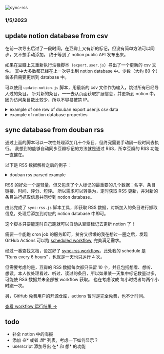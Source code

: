 ![sync-rss](https://github.com/bambooom/douban-backup/actions/workflows/sync-rss.js.yml/badge.svg)

### 1/5/2023

## update notion database from csv

在前一次导出后过了一段时间，在豆瓣上又有新的标记，但没有简单方法可以同步，又不想手动添加。
终于等到了 notion public API 发布出来。

如果在豆瓣上又重新执行油猴脚本（`export.user.js`）导出了一个更新的 csv 文件。
其中大多数都已经在上一次导出到 notion database 中。少数（大约 80 个）新条目需要更新到 database 中。

可以使用 `update-notion.js` 脚本，用最新的 csv 文件作为输入，跳过所有已经导入过的条目。
针对新的条目，一一去从页面获取扩展信息，并更新到 notion 中。
因为访问条目数比较少，所以不容易被禁 IP。

<details>
  <summary>example of one row of douban export.user.js csv data</summary>
  <pre>
{
  '标题': '无间双龙：这份爱，才是正义 / ウロボロス～この愛こそ正  義。',
  '个人评分': '5',
  '打分日期': '2015/03/21',
  '我的短评': '5星打的绝对不是剧情！为建国，为toma，为一众cast就  是如此任性ˊ_>ˋ(1 有用)',
  '上映日期': '2015/01/16',
  '制片国家': '日本',
  '条目链接': 'https://movie.douban.com/subject/25953663/'
}
  </pre>
</details>

<details>
  <summary>example of notion database properties</summary>
  <pre>
{
  '条目链接': {
    id: '=jBf',
      type: 'url',
        url: 'https://movie.douban.com/subject/26277363/'
  },
  'IMDb 链接': {
    id: '@ME}',
      type: 'url',
        url: 'https://www.imdb.com/title/tt5419278'
  },
  '主演': { id: 'X{lL', type: 'rich_text', rich_text: [[Object]] },
  '个人评分': {
    id: 'Z^ph',
    type: 'multi_select',
    multi_select: [ { id: 'FRXk', name: '5', color: 'pink' } ]
    // multi_select: [], // empty array if no value for rating
  },
  '打分日期': {
    id: 'e\\{[',
      type: 'date',
        date: { start: '2021-01-19', end: null }
  },
  '类型': {
    id: 'pzY>',
      type: 'multi_select',
        multi_select: [[Object], [Object]]
  },
  '海报': {
    id: 't@Fv',
    type: 'files',
    files: [
    {
      name: 'https://img3.doubanio.com/view/photo/s_ratio_poster/public/p2524998570.jpg'
    }
  ]
  },
  '我的短评': { id: 'wG?R', type: 'rich_text', rich_text: [[Object]] },
  '上映年份': { id: 'xghA', type: 'number', number: 2016 },
  '导演': { id: 'y]UL', type: 'rich_text', rich_text: [[Object]] },
  '标题': { id: 'title', type: 'title', title: [[Object]] }
}
  </pre>
</details>



## sync database from douban rss
通过上面的脚本可以一次性处理添加几十个条目，但终究需要手动隔一段时间去执行。
我想到的能够自动同步豆瓣标记的方法就是通过 RSS，所幸豆瓣的 RSS 功能一直健在。

以下是 RSS 数据解析之后的例子：

<details>
  <summary>douban rss parsed example</summary>
  <pre>
#竹子哟竹子#✨ 的收藏
{
  creator: '#竹子哟竹子#✨',
  title: '想看白蛇传·情',
  link: 'http://movie.douban.com/subject/34825976/',
  pubDate: 'Mon, 31 May 2021 15:14:58 GMT',
  'dc:creator': '#竹子哟竹子#✨',
  content:
    `<table><tr> <td width="80px"><a href="https://movie.douban.com/subject/34825976/" title="白蛇传·情"> <img src="https://img9.doubanio.com/view/photo/s_ratio_poster/public/p2645106865.webp" alt="白蛇传·情"></a></td> <td> <p>推荐: 很差/较差/还行/推荐/力荐</p> </td></tr></table>`,
  contentSnippet: '',
  guid: 'https://www.douban.com/people/MoNoMilky/interests/2898270366',
  isoDate: '2021-05-31T15:14:58.000Z'
}
{
  creator: '#竹子哟竹子#✨',
  title: '想看大宋提刑官',
  link: 'http://movie.douban.com/subject/2239292/',
  pubDate: 'Mon, 31 May 2021 15:12:13 GMT',
  'dc:creator': '#竹子哟竹子#✨',
  content: '\n' +
    '\n' +
    '    <table><tr>\n' +
    '    <td width="80px"><a href="https://movie.douban.com/subject/2239292/" title="大宋提刑官">\n' +
    '    <img src="https://img1.doubanio.com/view/photo/s_ratio_poster/public/p2397544089.jpg" alt="大宋提刑官"></a></td>\n' +
    '    <td>\n' +
    '<p>推荐: 还行</p><p>备注: 测试
    短评第 2 行</p>'
    '    </td></tr></table>\n',
  contentSnippet: '推荐: 还行\n备注: 测试\n短评第 2 行',
  guid: 'https://www.douban.com/people/MoNoMilky/interests/2898265663',
  isoDate: '2021-05-31T15:12:13.000Z'
}
  </pre>
</details>

RSS 的好处一个是轻量，但又包含了个人标记的最重要的几个数据：名字、条目链接、时间、评分、短评。
所以需求可以转换为，定时获取 RSS 更新，并对新的条目进行抓取信息并同步到 notion database。

由此完成了 `sync-rss.js` 脚本工具，即获取 RSS 数据，对新加入的条目进行抓取信息，处理后添加到对应的 notion database 中即可。

这个脚本只要能定时自己跑就可以自动从豆瓣标记去更新 notion 了！

需要一个能跑 cron job 的服务即可，贫穷又很懒的我在想过一圈之后，发现 GitHub Actions 可以跑 [scheduled workflow](https://docs.github.com/en/actions/reference/events-that-trigger-workflows#schedule), 完美满足需求。

经过一番查找文档，设定好了 [sync-rss workflow](./.github/workflows/sync-rss.js.yml)。此处我的 schedule 是 "Runs every 6 hours"，也就是一天也只运行 4 次。

但需要考虑的是，豆瓣的 RSS 数据每次都只保留 10 个，并且包括想看、想听、想读。本人仅处理看过、听过、读过的条目，所以如果某一天集中标记数量过多，可能使 RSS 数据并未全部被 workflow 获取。
也在考虑改成 每小时或者每两个小时跑一次。

另，GitHub 免费用户的开源仓库，actions 暂时是完全免费，也不计时间。

[查看 workflow 运行结果 ->](https://github.com/bambooom/douban-backup/actions/workflows/sync-rss.js.yml)


## todo
- 补全 notion 中的海报
- 添加 *在\** 或者 *想\** 列表，考虑一下如何显示？
- userscript 添加导出 在* 和 想* 的功能
